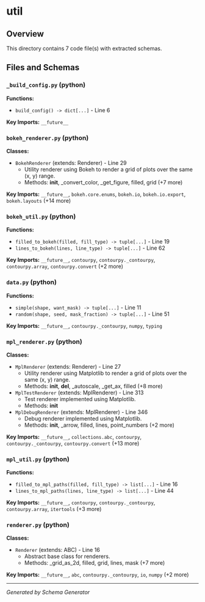 # util

## Overview

This directory contains 7 code file(s) with extracted schemas.

## Files and Schemas

### `_build_config.py` (python)

**Functions:**
- `build_config() -> dict[...]` - Line 6

**Key Imports:** `__future__`

### `bokeh_renderer.py` (python)

**Classes:**
- `BokehRenderer` (extends: Renderer) - Line 29
  - Utility renderer using Bokeh to render a grid of plots over the same (x, y) range.
  - Methods: __init__, _convert_color, _get_figure, filled, grid (+7 more)

**Key Imports:** `__future__`, `bokeh.core.enums`, `bokeh.io`, `bokeh.io.export`, `bokeh.layouts` (+14 more)

### `bokeh_util.py` (python)

**Functions:**
- `filled_to_bokeh(filled, fill_type) -> tuple[...]` - Line 19
- `lines_to_bokeh(lines, line_type) -> tuple[...]` - Line 62

**Key Imports:** `__future__`, `contourpy`, `contourpy._contourpy`, `contourpy.array`, `contourpy.convert` (+2 more)

### `data.py` (python)

**Functions:**
- `simple(shape, want_mask) -> tuple[...]` - Line 11
- `random(shape, seed, mask_fraction) -> tuple[...]` - Line 51

**Key Imports:** `__future__`, `contourpy._contourpy`, `numpy`, `typing`

### `mpl_renderer.py` (python)

**Classes:**
- `MplRenderer` (extends: Renderer) - Line 27
  - Utility renderer using Matplotlib to render a grid of plots over the same (x, y) range.
  - Methods: __init__, __del__, _autoscale, _get_ax, filled (+8 more)
- `MplTestRenderer` (extends: MplRenderer) - Line 313
  - Test renderer implemented using Matplotlib.
  - Methods: __init__
- `MplDebugRenderer` (extends: MplRenderer) - Line 346
  - Debug renderer implemented using Matplotlib.
  - Methods: __init__, _arrow, filled, lines, point_numbers (+2 more)

**Key Imports:** `__future__`, `collections.abc`, `contourpy`, `contourpy._contourpy`, `contourpy.convert` (+13 more)

### `mpl_util.py` (python)

**Functions:**
- `filled_to_mpl_paths(filled, fill_type) -> list[...]` - Line 16
- `lines_to_mpl_paths(lines, line_type) -> list[...]` - Line 44

**Key Imports:** `__future__`, `contourpy`, `contourpy._contourpy`, `contourpy.array`, `itertools` (+3 more)

### `renderer.py` (python)

**Classes:**
- `Renderer` (extends: ABC) - Line 16
  - Abstract base class for renderers.
  - Methods: _grid_as_2d, filled, grid, lines, mask (+7 more)

**Key Imports:** `__future__`, `abc`, `contourpy._contourpy`, `io`, `numpy` (+2 more)

---
*Generated by Schema Generator*